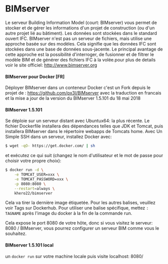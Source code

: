 # BIMserver

Le serveur Building Information Model (court: BIMserver) vous permet de stocker et de gérer les informations d'un projet de construction (ou d'un autre projet lié au bâtiment). Les données sont stockées dans le standard ouvert IFC. BIMserver n'est pas un serveur de fichiers, mais utilise une approche basée sur des modèles. Cela signifie que les données IFC sont stockées dans une base de données sous-jacente. Le principal avantage de cette approche est la possibilité d'interroger, de fusionner et de filtrer le modèle BIM et de générer des fichiers IFC à la volée.pour plus de details voir le site officiel: http://www.bimserver.org

#### BIMserver pour Docker [FR]
Déployer BIMserver dans un conteneur Docker 
c'est un Fork depuis le projet de : https://github.com/px3l/BIMserver
avec la traduction en francais et la mise a jour de la version du BIMserver 1.5.101 du 18 mai 2018

#### BIMserver 1.5.101

Se déploie sur un serveur distant avec Ubuntux64: la plus récente. Le fichier Dockerfile installera des dépendances telles que JDK et Tomcat, puis installera BIMserver dans le répertoire webapps de Tomcats home. Avec Un Simple SSH dans un serveur, installez Docker avec:

```bash
$ wget -qO- https://get.docker.com/ | sh
```

et exécutez ce qui suit (changez le nom d'utilisateur et le mot de passe pour choisir votre propre choix):

```bash
$ docker run -d \
	-e TOMCAT_USER=xxx \
	-e TOMCAT_PASSWORD=xxx \
	-p 8080:8080 \
	--restart=always \
	khero22/bimserver
```

Cela va tirer la dernière image étiquetée. Pour les autres balises, veuillez voir Tags sur Dockerhub. Pour utiliser une balise spécifique, mettez `: TAGNAME` après l'image du docker à la fin de la commande run.

Cela expose le port 8080 de votre hôte, donc si vous visitez le serveur: 8080 / BIMserver, vous pourrez configurer un serveur BIM comme vous le souhaitez.

#### BIMserver 1.5.101 local

un `docker run` sur votre machine locale puis visite localhost: 8080/
